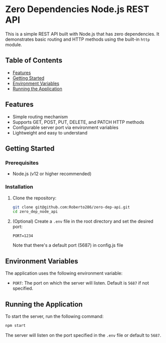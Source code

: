# Zero Dependencies Node.js REST API

This is a simple REST API built with Node.js that has zero dependencies. It demonstrates basic routing and HTTP methods
using the built-in `http` module.

## Table of Contents

- [Features](#features)
- [Getting Started](#getting-started)
- [Environment Variables](#environment-variables)
- [Running the Application](#running-the-application)

## Features

- Simple routing mechanism
- Supports GET, POST, PUT, DELETE, and PATCH HTTP methods
- Configurable server port via environment variables
- Lightweight and easy to understand

## Getting Started

### Prerequisites

- Node.js (v12 or higher recommended)

### Installation

1. Clone the repository:
   ```bash
   git clone git@github.com:Roberto286/zero-dep-api.git
   cd zero_dep_node_api
   ```

3. (Optional) Create a `.env` file in the root directory and set the desired port:
   ```env
   PORT=1234
   ```
   Note that there's a default port (5687) in config.js file

## Environment Variables

The application uses the following environment variable:

- `PORT`: The port on which the server will listen. Default is `5687` if not specified.

## Running the Application

To start the server, run the following command:

```bash
npm start
```

The server will listen on the port specified in the `.env` file or default to `5687`.